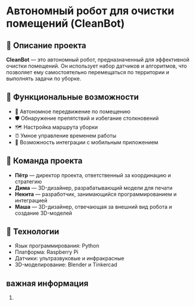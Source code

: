 # Автономный робот для очистки помещений (CleanBot)

## 🌼 Описание проекта

**CleanBot** — это автономный робот, предназначенный для эффективной очистки помещений. Он использует набор датчиков и алгоритмов, что позволяет ему самостоятельно перемещаться по территории и выполнять задачи по уборке.

## 🌟 Функциональные возможности

- 🚀 Автономное передвижение по помещению
- 🛡️ Обнаружение препятствий и избегание столкновений
- 🗺️ Настройка маршрута уборки
- ⏰ Умное управление временем работы
- 📱 Возможность интеграции с мобильным приложением

## 👥 Команда проекта

- **Пётр** — директор проекта, ответственный за координацию и стратегию
- **Дима** — 3D-дизайнер, разрабатывающий модели для печати
- **Некита** — разработчик, занимающийся программированием и интеграцией
- **Маша** — 3D-дизайнер, отвечающая за внешний вид робота и создание 3D-моделей

## 🔧 Технологии

- Язык программирования: Python
- Платформа: Raspberry Pi
- Датчики: ультразвуковые и инфракрасные
- 3D-моделирование: Blender и Tinkercad




## важная информация 

1. 
